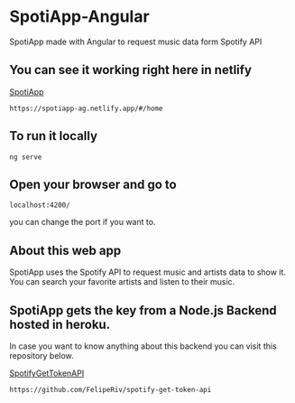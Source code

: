 # SpotiApp-Angular
SpotiApp made with Angular to request music data form Spotify API

## You can see it working right here in netlify
[SpotiApp](https://spotiapp-ag.netlify.app/#/home)
`````
https://spotiapp-ag.netlify.app/#/home
`````

## To run it locally
`````
ng serve
`````

## Open your browser and go to
`````
localhost:4200/
`````
you can change the port if you want to.

## About this web app
SpotiApp uses the Spotify API to request music and artists data to show it.
You can search your favorite artists and listen to their music.

## SpotiApp gets the key from a Node.js Backend hosted in heroku.
In case you want to know anything about this backend you can visit this repository below.

[SpotifyGetTokenAPI](https://github.com/FelipeRiv/spotify-get-token-api)
`````
https://github.com/FelipeRiv/spotify-get-token-api
`````


